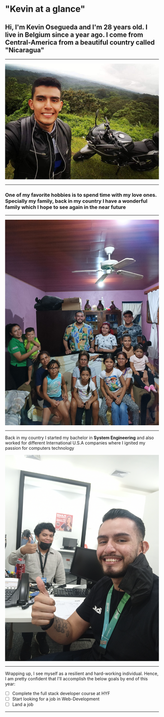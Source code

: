# "Kevin at a glance"

## Hi, I'm Kevin Osegueda and I'm 28 years old. I live in Belgium since a year ago. I come from Central-America from a beautiful country called "Nicaragua"

---

![kev](/student-bios/img/kev.jpg)

---

### One of my favorite hobbies is to spend time with my love ones. Specially my family, back in my country I have a wonderful family which I hope to see again in the near future

---

![family](/student-bios/img/family_kev.jpeg)

---

Back in my country I started my bachelor in **System Engineering** and also
worked for different International U.S.A companies where I ignited my passion
for computers technology

![kev_pro](/student-bios/img/kev_pro.jpg)

---

Wrapping up, I see myself as a resilient and hard-working individual. Hence, I
am pretty confident that I'll accomplish the below goals by end of this year:

- [ ] Complete the full stack developer course at HYF
- [ ] Start looking for a job in Web-Development
- [ ] Land a job

---
